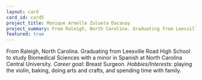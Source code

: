 ```yaml
---
layout: card
card_id: card5
project_title: Monique Armelle Zulueta Dacanay
project_summary: From Raleigh, North Carolina. Graduating from Leesville Road High School to study Biomedical Sciences at North Carolina Central University.
featured: true
---
```

From Raleigh, North Carolina. Graduating from Leesville Road High School to study Biomedical Sciences with a minor in Spanish at North Carolina Central University. <i>Career goal</i>: Breast Surgeon. <i>Hobbies/Interests</i>: playing the violin, baking, doing arts and crafts, and spending time with family.
